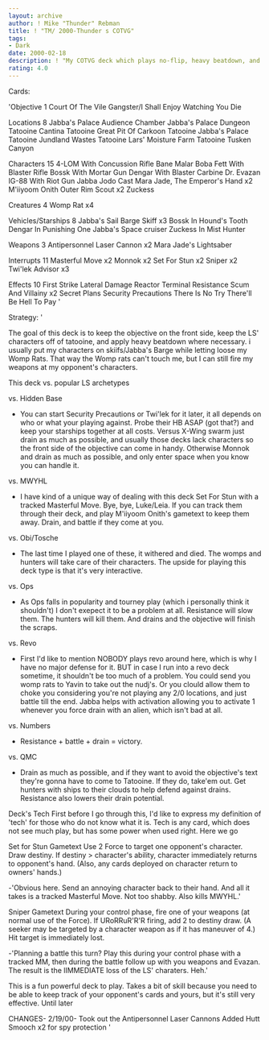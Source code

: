 ```yaml
---
layout: archive
author: ! Mike "Thunder" Rebman
title: ! "TM/ 2000-Thunder s COTVG"
tags:
- Dark
date: 2000-02-18
description: ! "My COTVG deck which plays no-flip, heavy beatdown, and uses the Visage-like text of the front side of the objective."
rating: 4.0
---
```

Cards: 

'Objective 1
Court Of The Vile Gangster/I Shall Enjoy Watching You Die

Locations 8
Jabba's Palace Audience Chamber
Jabba's Palace Dungeon
Tatooine Cantina
Tatooine Great Pit Of Carkoon
Tatooine Jabba's Palace
Tatooine Jundland Wastes
Tatooine Lars' Moisture Farm
Tatooine Tusken Canyon

Characters 15
4-LOM With Concussion Rifle
Bane Malar
Boba Fett With Blaster Rifle
Bossk With Mortar Gun
Dengar With Blaster Carbine
Dr. Evazan
IG-88 With Riot Gun
Jabba
Jodo Cast
Mara Jade, The Emperor's Hand x2
M'iiyoom Onith
Outer Rim Scout x2
Zuckess

Creatures 4
Womp Rat x4

Vehicles/Starships 8
Jabba's Sail Barge
Skiff x3
Bossk In Hound's Tooth
Dengar In Punishing One
Jabba's Space cruiser
Zuckess In Mist Hunter

Weapons 3
Antipersonnel Laser Cannon x2
Mara Jade's Lightsaber

Interrupts 11
Masterful Move x2
Monnok x2
Set For Stun x2
Sniper x2
Twi'lek Advisor x3

Effects 10
First Strike
Lateral Damage
Reactor Terminal
Resistance
Scum And Villainy x2
Secret Plans
Security Precautions
There Is No Try
There'll Be Hell To Pay
'

Strategy: '

The goal of this deck is to keep the objective on the front side, keep the LS' characters off of tatooine, and apply heavy beatdown where necessary. i usually put my characters on skiifs/Jabba's Barge while letting loose my Womp Rats. That way the Womp rats can't touch me, but I can still fire my weapons at my opponent's characters.

This deck vs. popular LS archetypes

vs. Hidden Base
- You can start Security Precautions or Twi'lek for it later, it all depends on who or what your playing against. Probe their HB ASAP (got that?) and keep your starships together at all costs. Versus X-Wing swarm just drain as much as possible, and usually those decks lack characters so the front side of the objective can come in handy. Otherwise Monnok and drain as much as possible, and only enter space when you know you can handle it.

vs. MWYHL
- I have kind of a unique way of dealing with this deck Set For Stun with a tracked Masterful Move. Bye, bye, Luke/Leia. If you can track them through their deck, and play M'iiyoom Onith's gametext to keep them away. Drain, and battle if they come at you.

vs. Obi/Tosche
- The last time I played one of these, it withered and died. The womps and hunters will take care of their characters. The upside for playing this deck type is that it's very interactive.

vs. Ops
- As Ops falls in popularity and tourney play (which i personally think it shouldn't) I don't exepect it to be a problem at all. Resistance will slow them. The hunters will kill them. And drains and the objective will finish the scraps.

vs. Revo
- First I'd like to mention NOBODY plays revo around here, which is why I have no major defense for it. BUT in case I run into a revo deck sometime, it shouldn't be too much of a problem. You could send you womp rats to Yavin to take out the nudj's. Or you clould allow them to choke you considering you're not playing any 2/0 locations, and just battle till the end. Jabba helps with activation allowing you to activate 1 whenever you force drain with an alien, which isn't bad at all.

vs. Numbers
- Resistance + battle + drain = victory.

vs. QMC
- Drain as much as possible, and if they want to avoid the objective's text they're gonna have to come to Tatooine. If they do, take'em out. Get hunters with ships to their clouds to help defend against drains. Resistance also lowers their drain potential.

Deck's Tech
First before I go through this, I'd like to express my definition of 'tech' for those who do not know what it is. Tech is any card, which does not see much play, but has some power when used right. Here we go

Set for Stun
Gametext
Use 2 Force to target one opponent's character. Draw destiny. If destiny > character's ability, character immediately returns to opponent's hand. (Also, any cards deployed on character return to owners' hands.)

-'Obvious here. Send an annoying character back to their hand. And all it takes is a tracked Masterful Move. Not too shabby. Also kills MWYHL.'

Sniper
Gametext
During your control phase, fire one of your weapons (at normal use of the Force). If URoRRuR'R'R firing, add 2 to destiny draw. (A seeker may be targeted by a character weapon as if it has maneuver of 4.) Hit target is immediately lost.

-'Planning a battle this turn? Play this during your control phase with a tracked MM, then during the battle follow up with you weapons and Evazan. The result is the lIMMEDIATE loss of the LS' charaters. Heh.'

This is a fun powerful deck to play. Takes a bit of skill because you need to be able to keep track of your opponent's cards and yours, but it's still very effective. Until later

CHANGES- 2/19/00-
Took out the Antipersonnel Laser Cannons
Added Hutt Smooch x2 for spy protection '